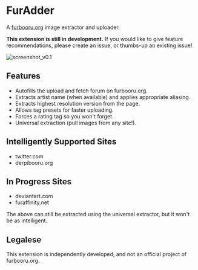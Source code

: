 # FurAdder
A [furbooru.org](https://furbooru.org) image extractor and uploader.

**This extension is still in development.** If you would like to give feature recommendations,
please create an issue, or thumbs-up an existing issue!

![screenshot_v0.1](media/screenshot_v0.1.png)

## Features
* Autofills the upload and fetch forum on furbooru.org.
* Extracts artist name (when available) and applies appropriate aliasing.
* Extracts highest resolution version from the page.
* Allows tag presets for faster uploading.
* Forces a rating tag so you won't forget.
* Universal extraction (pull images from any site!).

## Intelligently Supported Sites
* twitter.com
* derpibooru.org

## In Progress Sites
* deviantart.com
* furaffinity.net

The above can still be extracted using the universal extractor, but it won't
be as intelligent.

## Legalese
This extension is independently developed, and not an official project of furbooru.org.
